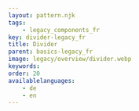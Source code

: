 ```yaml
---
layout: pattern.njk
tags: 
    - legacy_components_fr
key: divider-legacy_fr
title: Divider
parent: basics-legacy_fr
image: legacy/overview/divider.webp
keywords: 
order: 20
availablelanguages: 
    - de
    - en
---
```

